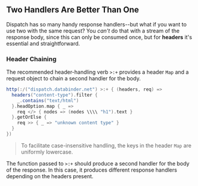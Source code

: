 Two Handlers Are Better Than One
--------------------------------

Dispatch has so many handy response handlers--but what if you want to
use two with the same request? You *can't* do that with a stream of
the response body, since this can only be consumed once, but for
**headers** it's essential and straightforward.

### Header Chaining

The recommended header-handling verb `>:+` provides a header `Map` and
a request object to chain a second handler for the body.

```scala
http(:/("dispatch.databinder.net") >:+ { (headers, req) =>
  headers("content-type").filter {
    _.contains("text/html")
  }.headOption.map { _ =>
    req </> { nodes => (nodes \\\\ "h1").text }
  }.getOrElse {
    req >> { _ => "unknown content type" }
  }
})
```

> To facilitate case-insensitive handling, the keys in the header
> `Map` are uniformly lowercase.

The function passed to `>:+` should produce a second handler for the
body of the response. In this case, it produces different response
handlers depending on the headers present.
